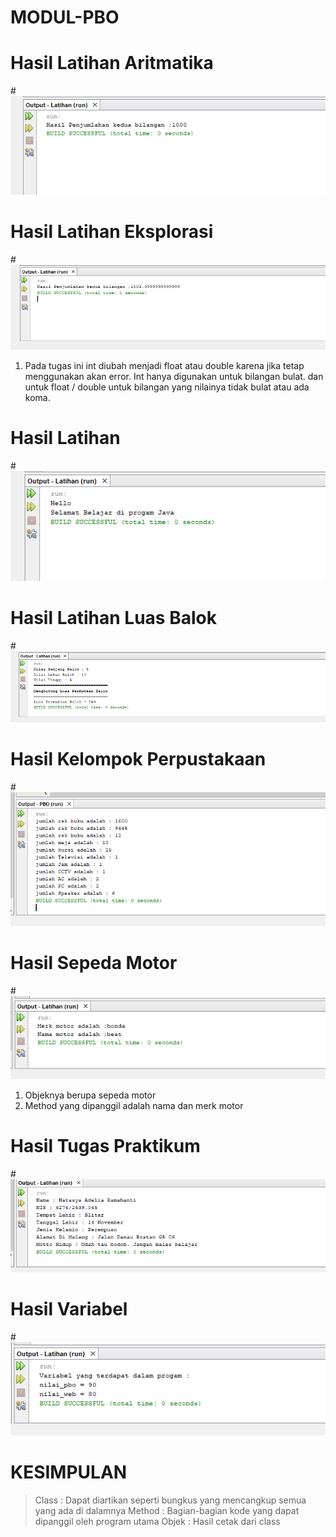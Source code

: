 # MODUL-PBO
# Hasil Latihan Aritmatika
#![AlteText](https://github.com/natasyaadelia/MODUL-PBO/blob/master/Aritmatika.png "Hasil satu")
# Hasil Latihan Eksplorasi
#![AltText](https://github.com/natasyaadelia/MODUL-PBO/blob/master/Eksplorasi.png "Hasil dua")
1. Pada tugas ini int diubah menjadi float atau double karena jika tetap menggunakan akan error. Int hanya digunakan untuk bilangan bulat. dan untuk float / double untuk bilangan yang nilainya tidak bulat atau ada koma.
# Hasil Latihan 
#![AltText](https://github.com/natasyaadelia/MODUL-PBO/blob/master/Hello%20Telkom.png "Hasil tiga")
# Hasil Latihan Luas Balok
#![AltText](https://github.com/natasyaadelia/MODUL-PBO/blob/master/Luas%20Balok.png "Hasil empat")
# Hasil Kelompok Perpustakaan
#![AltText](https://github.com/natasyaadelia/MODUL-PBO/blob/master/PBO.png "Hasil lima")
# Hasil Sepeda Motor
#![AltText](https://github.com/natasyaadelia/MODUL-PBO/blob/master/Sepeda%20Motor.png "Hasil enam")
1. Objeknya berupa sepeda motor
2. Method yang dipanggil adalah nama dan merk motor
# Hasil Tugas Praktikum
#![AltText](https://github.com/natasyaadelia/MODUL-PBO/blob/master/Tugas%20Praktikum.png "Hasil tujuh")
# Hasil Variabel
#![AltText](https://github.com/natasyaadelia/MODUL-PBO/blob/master/Variabel.png "Hasil delapan")
# KESIMPULAN
> Class : Dapat diartikan seperti bungkus yang mencangkup semua yang ada di dalamnya
> Method : Bagian-bagian kode yang dapat dipanggil oleh program utama 
> Objek : Hasil cetak dari class
